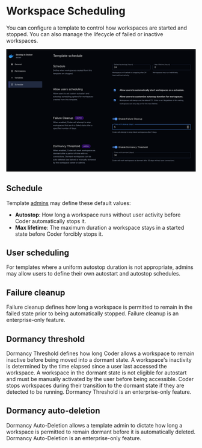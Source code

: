 # Workspace Scheduling

You can configure a template to control how workspaces are started and stopped.
You can also manage the lifecycle of failed or inactive workspaces.

![Schedule screen](../images/template-scheduling.png)

## Schedule

Template [admins](../admin/users.md) may define these default values:

- **Autostop**: How long a workspace runs without user activity before Coder
  automatically stops it.
- **Max lifetime**: The maximum duration a workspace stays in a started state
  before Coder forcibly stops it.

## User scheduling

For templates where a uniform autostop duration is not appropriate, admins may
allow users to define their own autostart and autostop schedules.

## Failure cleanup

Failure cleanup defines how long a workspace is permitted to remain in the
failed state prior to being automatically stopped. Failure cleanup is an
enterprise-only feature.

## Dormancy threshold

Dormancy Threshold defines how long Coder allows a workspace to remain inactive
before being moved into a dormant state. A workspace's inactivity is determined
by the time elapsed since a user last accessed the workspace. A workspace in the
dormant state is not eligible for autostart and must be manually activated by
the user before being accessible. Coder stops workspaces during their transition
to the dormant state if they are detected to be running. Dormancy Threshold is
an enterprise-only feature.

## Dormancy auto-deletion

Dormancy Auto-Deletion allows a template admin to dictate how long a workspace
is permitted to remain dormant before it is automatically deleted. Dormancy
Auto-Deletion is an enterprise-only feature.
